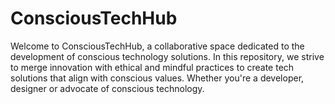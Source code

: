 # ConsciousTechHub
Welcome to ConsciousTechHub, a collaborative space dedicated to the development of conscious technology solutions. In this repository, we strive to merge innovation with ethical and mindful practices to create tech solutions that align with conscious values. Whether you're a developer, designer or advocate of conscious technology.
